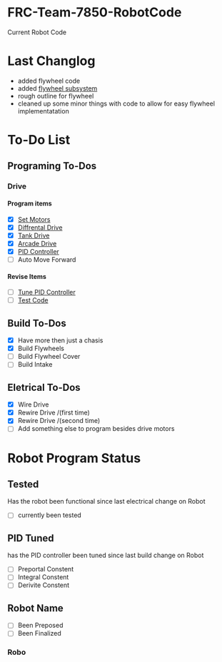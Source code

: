 # FRC-Team-7850-RobotCode
Current Robot Code

# Last Changlog
- added flywheel code
- added [flywheel subsystem]()
- rough outline for flywheel
- cleaned up some minor things with code to allow for easy flywheel implementatation

# To-Do List
## Programing To-Dos
### Drive
#### Program items
- [x] [Set Motors](https://github.com/frcteam7850/FRC-Team-7850-RobotCode/blob/main/Main%20Robot%20Code/src/main/java/frc/robot/subsystems/DriveSubsystem.java)
- [x] [Diffrental Drive](https://github.com/frcteam7850/FRC-Team-7850-RobotCode/blob/main/Main%20Robot%20Code/src/main/java/frc/robot/subsystems/DriveSubsystem.java)
- [x] [Tank Drive](https://github.com/frcteam7850/FRC-Team-7850-RobotCode/blob/main/Main%20Robot%20Code/src/main/java/frc/robot/commands/TankDriveCmd.java)
- [x] [Arcade Drive](https://github.com/frcteam7850/FRC-Team-7850-RobotCode/blob/main/Main%20Robot%20Code/src/main/java/frc/robot/commands/ArcadeDriveCmd.java)
- [x] [PID Controller](https://github.com/frcteam7850/FRC-Team-7850-RobotCode/blob/main/Main%20Robot%20Code/src/main/java/frc/robot/commands/PIDDriveCmd.java)
- [ ] Auto Move Forward
#### Revise Items
- [ ] [Tune PID Controller](https://github.com/frcteam7850/FRC-Team-7850-RobotCode#pid-tuned)
- [ ] [Test Code](https://github.com/frcteam7850/FRC-Team-7850-RobotCode#tested)
## Build To-Dos
- [x] Have more then just a chasis
- [x] Build Flywheels
- [ ] Build Flywheel Cover
- [ ] Build Intake
## Eletrical To-Dos
- [x] Wire Drive
- [x] Rewire Drive /(first time)
- [x] Rewire Drive /(second time)
- [ ] Add something else to program besides drive motors
# Robot Program Status
## Tested
Has the robot been functional since last electrical change on Robot
- [ ] currently been tested
## PID Tuned
has the PID controller been tuned since last build change on Robot
- [ ] Preportal Constent
- [ ] Integral Constent
- [ ] Derivite Constent
## Robot Name
- [ ] Been Preposed
- [ ] Been Finalized
### Robo
